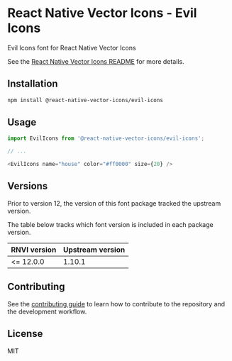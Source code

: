 # React Native Vector Icons - Evil Icons

Evil Icons font for React Native Vector Icons

See the [React Native Vector Icons README](../../README.md) for more details.

## Installation

```sh
npm install @react-native-vector-icons/evil-icons
```

## Usage

```js
import EvilIcons from '@react-native-vector-icons/evil-icons';

// ...

<EvilIcons name="house" color="#ff0000" size={20} />
```


## Versions

Prior to version 12, the version of this font package tracked the upstream version.

The table below tracks which font version is included in each package version.

| RNVI version | Upstream version |
| ------------ | ---------------- |
| &lt;= 12.0.0 | 1.10.1 |

## Contributing

See the [contributing guide](../../CONTRIBUTING.md) to learn how to contribute to the repository and the development workflow.

## License

MIT
